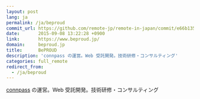 ```yaml
---
layout: post
lang: ja
permalink: /ja/beproud
commit_url: https://github.com/remote-jp/remote-in-japan/commit/e66b1354afa4de58052a22e3248bc52582a43ec4
date:       2015-09-08 13:22:28 +0900
link:       https://www.beproud.jp/
domain:     beproud.jp
title:      BePROUD
description: 'connpass の運営。Web 受託開発。技術研修・コンサルティング'
categories: full_remote
redirect_from:
  - /ja/beproud
---
```


<p><a href="https://connpass.com">connpass</a> の運営。Web 受託開発。技術研修・コンサルティング</p>
